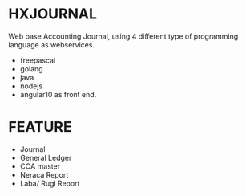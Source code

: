 # HXJOURNAL
Web base Accounting Journal, using 4 different type of programming language as webservices.
- freepascal
- golang
- java
- nodejs
- angular10 as front end. 

# FEATURE 
- Journal
- General Ledger
- COA master
- Neraca Report
- Laba/ Rugi Report
